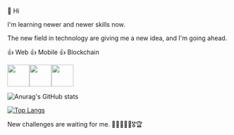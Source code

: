 👋 Hi

I'm learning newer and newer skills now.

The new field in technology are giving me a new idea, and I'm going ahead.

👍 Web
👍 Mobile
👍 Blockchain

<div style="display:flex;">
  <img src="https://solidity.readthedocs.io/en/develop/_images/logo.svg" width="50"/>
  <img src="https://freepngimg.com/save/88891-helmet-cap-hard-hat-yellow-free-frame/1500x1500" width="50"/>
  <img src="https://101blockchains.com/wp-content/uploads/2021/05/Truffle-300x300.png" width="50"/>
</div>

![Anurag's GitHub stats](https://github-readme-stats.vercel.app/api?username=CaCaBlocker&show_icons=true&theme=radical)

[![Top Langs](https://github-readme-stats.vercel.app/api/top-langs/?username=CaCaBlocker&layout=compact&langs_count=8)](https://github.com/anuraghazra/github-readme-stats)

New challenges are waiting for me.  🙌🥇🥈🥉🏅🎖🏆

